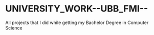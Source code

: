 # UNIVERSITY_WORK--UBB_FMI--
All projects that I did while getting my Bachelor Degree in Computer Science
